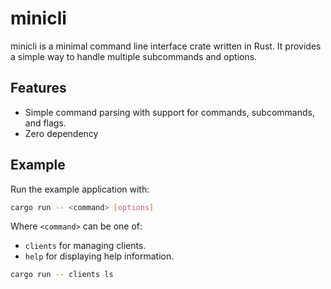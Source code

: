# minicli

minicli is a minimal command line interface crate written in Rust. It provides a simple way to handle multiple subcommands and options.

## Features

- Simple command parsing with support for commands, subcommands, and flags.
- Zero dependency

## Example

Run the example application with:

```bash
cargo run -- <command> [options]
```

Where `<command>` can be one of:
  - `clients` for managing clients.
  - `help` for displaying help information.

```bash
cargo run -- clients ls
```

